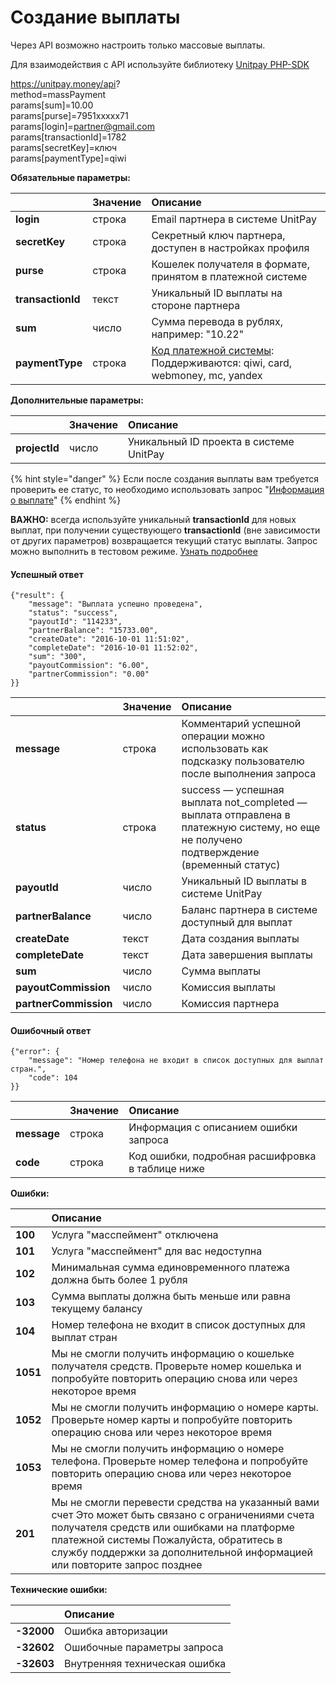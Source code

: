 # Создание выплаты

Через API возможно настроить только массовые выплаты.  
  
Для взаимодействия с API используйте библиотеку [Unitpay PHP-SDK](https://github.com/unitpay/php-sdk)

https://unitpay.money/api?  
     method=massPayment  
     params\[sum\]=10.00  
     params\[purse\]=7951xxxxx71  
     params\[login\]=partner@gmail.com  
     params\[transactionId\]=1782  
     params\[secretKey\]=ключ  
     params\[paymentType\]=qiwi

**Обязательные параметры:**

|  | Значение | Описание |
| :--- | :--- | :--- |
| **login**  | строка | Email партнера в системе UnitPay |
| **secretKey** | строка | Секретный ключ партнера, доступен в настройках профиля |
| **purse** | строка | Кошелек получателя в формате, принятом в платежной системе |
| **transactionId** | текст | Уникальный ID выплаты на стороне партнера |
| **sum** | число | Сумма перевода в рублях, например: "10.22"  |
| **paymentType** | строка | [Код платежной системы](../book-of-reference/payment-system-codes.md): Поддерживаются:  qiwi, card, webmoney, mc, yandex |

**Дополнительные параметры:**

|  | Значение | Описание |
| :--- | :--- | :--- |
| **projectId**  | число | Уникальный ID проекта в системе UnitPay  |

{% hint style="danger" %}
Если после создания выплаты вам требуется проверить ее статус, то необходимо использовать запрос "[Информация о выплате](https://help.unitpay.money/payouts/payout_info)"
{% endhint %}

**ВАЖНО:** всегда используйте уникальный **transactionId** для новых выплат, при получении существующего **transactionId** \(вне зависимости от других параметров\) возвращается текущий статус выплаты. Запрос можно выполнить в тестовом режиме. [Узнать подробнее](https://help.unitpay.money/other/test-api#vyplaty)

#### Успешный ответ

```text
{"result": {
    "message": "Выплата успешно проведена",
    "status": "success",
    "payoutId": "114233",
    "partnerBalance": "15733.00",
    "createDate": "2016-10-01 11:51:02",
    "completeDate": "2016-10-01 11:52:02",
    "sum": "300",
    "payoutCommission": "6.00",
    "partnerCommission": "0.00"
}}
```

|  | Значение | Описание |
| :--- | :--- | :--- |
| **message** | строка | Комментарий успешной операции можно использовать как подсказку пользователю после выполнения запроса |
| **status** | строка | success — успешная выплата not\_completed — выплата отправлена в платежную систему, но еще не получено подтверждение \(временный статус\)  |
| **payoutId** | число | Уникальный ID выплаты в системе UnitPay |
| **partnerBalance** | число | Баланс партнера в системе доступный для выплат |
| **createDate** | текст | Дата создания выплаты |
| **completeDate** | текст | Дата завершения выплаты |
| **sum** | число | Сумма выплаты |
| **payoutCommission** | число | Комиссия выплаты |
| **partnerCommission** | число | Комиссия партнера |

#### Ошибочный ответ

```text
{"error": {
    "message": "Номер телефона не входит в список доступных для выплат стран.",
    "code": 104
}}
```

|  | Значение | Описание |
| :--- | :--- | :--- |
| **message** | строка | Информация с описанием ошибки запроса |
| **code** | строка | Код ошибки, подробная расшифровка в таблице ниже |

**Ошибки:**

|  | Описание |
| :--- | :--- |
| **100** | Услуга "масспеймент" отключена |
| **101** | Услуга "масспеймент" для вас недоступна |
| **102** | Минимальная сумма единовременного платежа должна быть более 1 рубля |
| **103** | Сумма выплаты должна быть меньше или равна текущему балансу |
| **104** | Номер телефона не входит в список доступных для выплат стран |
| **1051** | Мы не смогли получить информацию о кошельке получателя средств. Проверьте номер кошелька и попробуйте повторить операцию снова или через некоторое время |
| **1052** | Мы не смогли получить информацию о номере карты. Проверьте номер карты и попробуйте повторить операцию снова или через некоторое время |
| **1053** | Мы не смогли получить информацию о номере телефона. Проверьте номер телефона и попробуйте повторить операцию снова или через некоторое время |
| **201** | Мы не смогли перевести средства на указанный вами счет  Это может быть связано с ограничениями счета получателя средств или ошибками на платформе платежной системы  Пожалуйста, обратитесь в службу поддержки за дополнительной информацией или повторите запрос позднее |

**Технические ошибки:**

|  | Описание |
| :--- | :--- |
| **-32000** | Ошибка авторизации |
| **-32602** | Ошибочные параметры запроса |
| **-32603** | Внутренняя техническая ошибка |

